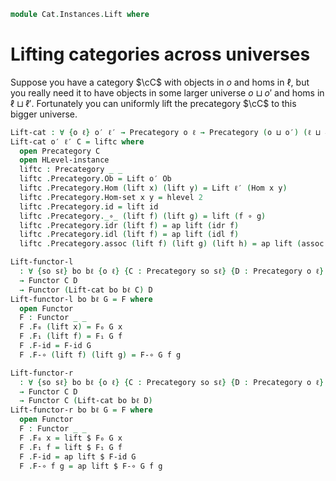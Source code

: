 <!--
```agda
open import Cat.Prelude
```
-->

```agda
module Cat.Instances.Lift where
```

# Lifting categories across universes

Suppose you have a category $\cC$ with objects in $o$ and homs in
$\ell$, but you really need it to have objects in some larger universe
$o \sqcup o'$ and homs in $\ell \sqcup \ell'$. Fortunately you can
uniformly lift the precategory $\cC$ to this bigger universe.

```agda
Lift-cat : ∀ {o ℓ} o′ ℓ′ → Precategory o ℓ → Precategory (o ⊔ o′) (ℓ ⊔ ℓ′)
Lift-cat o′ ℓ′ C = liftc where
  open Precategory C
  open HLevel-instance
  liftc : Precategory _ _
  liftc .Precategory.Ob = Lift o′ Ob
  liftc .Precategory.Hom (lift x) (lift y) = Lift ℓ′ (Hom x y)
  liftc .Precategory.Hom-set x y = hlevel 2
  liftc .Precategory.id = lift id
  liftc .Precategory._∘_ (lift f) (lift g) = lift (f ∘ g)
  liftc .Precategory.idr (lift f) = ap lift (idr f)
  liftc .Precategory.idl (lift f) = ap lift (idl f)
  liftc .Precategory.assoc (lift f) (lift g) (lift h) = ap lift (assoc f g h)

Lift-functor-l
  : ∀ {so sℓ} bo bℓ {o ℓ} {C : Precategory so sℓ} {D : Precategory o ℓ}
  → Functor C D
  → Functor (Lift-cat bo bℓ C) D
Lift-functor-l bo bℓ G = F where
  open Functor
  F : Functor _ _
  F .F₀ (lift x) = F₀ G x
  F .F₁ (lift f) = F₁ G f
  F .F-id = F-id G
  F .F-∘ (lift f) (lift g) = F-∘ G f g

Lift-functor-r
  : ∀ {so sℓ} bo bℓ {o ℓ} {C : Precategory so sℓ} {D : Precategory o ℓ}
  → Functor C D
  → Functor C (Lift-cat bo bℓ D)
Lift-functor-r bo bℓ G = F where
  open Functor
  F : Functor _ _
  F .F₀ x = lift $ F₀ G x
  F .F₁ f = lift $ F₁ G f
  F .F-id = ap lift $ F-id G
  F .F-∘ f g = ap lift $ F-∘ G f g
```
